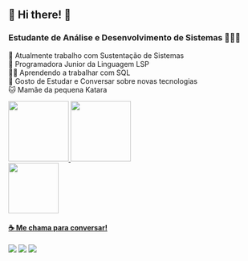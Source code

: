 ## 🤍 Hi there! 👾

### Estudante de Análise e Desenvolvimento de Sistemas 👩🏻‍🎓

🤍 Atualmente trabalho com Sustentação de Sistemas  
🤍 Programadora Junior da Linguagem LSP  
👩‍💻 Aprendendo a trabalhar com SQL  
🧠 Gosto de Estudar e Conversar sobre novas tecnologias   
🐱 Mamãe da pequena Katara

<div>
<a href="https://github.com/kmlyteixeira">
<img height="120em" src="https://github-readme-stats.vercel.app/api/top-langs/?username=kmlyteixeira&layout=compact&langs_count=7&theme=dracula"/>
<img height="120em" src="https://github-readme-stats.vercel.app/api?username=kmlyteixeira&show_icons=true&theme=dracula&include_all_commits=true&count_private=true"/>
</div>
 <img src="https://cdn.domestika.org/c_limit,dpr_auto,f_auto,q_auto,w_820/v1572821689/content-items/003/381/611/U4L1_TOTAL-original.gif?1572821689" width="100" height="100"/>

#### ☕ Me chama para conversar!
<div> 
<a href="https://www.linkedin.com/in/kemily-teixeira" target="_blank"><img src="https://img.shields.io/badge/-LinkedIn-%230077B5?style=for-the-badge&logo=linkedin&logoColor=white" target="_blank"></a>  
<a href="https://instagram.com/kemilyteixeiradr" target="_blank"><img src="https://img.shields.io/badge/-Instagram-%23E4405F?style=for-the-badge&logo=instagram&logoColor=white" target="_blank"></a>
<a href = "mailto:kemilyteixeira047@gmail.com"><img src="https://img.shields.io/badge/Gmail-D14836?style=for-the-badge&logo=gmail&logoColor=white" target="_blank"></a>  
</div>
 
<!---
kmlyteixeira/kmlyteixeira is a ✨ special ✨ repository because its `README.md` (this file) appears on your GitHub profile.
--->
